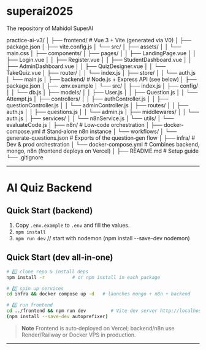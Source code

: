 # superai2025
The repository of Mahidol SuperAI

practice-ai-v3/
│
├── frontend/                # Vue 3 + Vite (generated via V0)
│   ├── package.json
│   ├── vite.config.js
│   └── src/
│       ├── assets/
│       │   └── main.css
│       ├── components/
│       ├── pages/
│       │   ├── LandingPage.vue
│       │   ├── Login.vue
│       │   ├── Register.vue
│       │   ├── StudentDashboard.vue
│       │   ├── AdminDashboard.vue
│       │   ├── QuizDesigner.vue
│       │   └── TakeQuiz.vue
│       ├── router/
│       │   └── index.js
│       ├── store/
│       │   └── auth.js
│       └── main.js
│
├── backend/                 # Node.js + Express API (see below)
│   ├── package.json
│   ├── .env.example
│   └── src/
│       ├── index.js
│       ├── config/
│       │   └── db.js
│       ├── models/
│       │   ├── User.js
│       │   ├── Question.js
│       │   └── Attempt.js
│       ├── controllers/
│       │   ├── authController.js
│       │   ├── questionController.js
│       │   └── adminController.js
│       ├── routes/
│       │   ├── auth.js
│       │   ├── questions.js
│       │   └── admin.js
│       ├── middlewares/
│       │   └── auth.js
│       ├── services/
│       │   └── n8nService.js
│       └── utils/
│           └── evaluateCode.js
│
├── n8n/                     # Low‑code orchestration
│   ├── docker-compose.yml   # Stand‑alone n8n instance
│   └── workflows/
│       └── generate-questions.json  # Exports of the question‑gen flow
│
├── infra/                   # Dev & prod orchestration
│   └── docker-compose.yml   # Combines backend, mongo, n8n (frontend deploys on Vercel)
│
├── README.md                # Setup guide
└── .gitignore


---

# AI Quiz Backend

## Quick Start (backend)
1. Copy `.env.example` to `.env` and fill the values.
2. `npm install`
3. `npm run dev` // start with nodemon (npm install --save-dev nodemon)

## Quick Start (dev all‑in‑one)
```bash
# 1️⃣ clone repo & install deps
npm install -r          # or npm install in each package

# 2️⃣ spin up services
cd infra && docker compose up -d   # launches mongo + n8n + backend

# 3️⃣ run frontend
cd ../frontend && npm run dev         # Vite dev server http://localhost:5173 
(npm install --save-dev autoprefixer)
```

> **Note** Frontend is auto‑deployed on Vercel; backend/n8n use Render/Railway or Docker VPS in production.

---